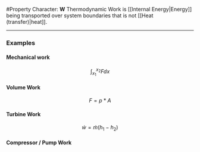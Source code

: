 #Property
Character: **W**
Thermodynamic Work is [[Internal Energy|Energy]] being transported over system boundaries that is not [[Heat (transfer)|heat]].

---

### Examples

#### Mechanical work
$$\int_{x_1}^{x_2}{Fdx} $$

#### Volume Work
$$F = p *A$$

#### Turbine Work
$$\dot{w} = \dot{m}(h_1-h_2)$$

#### Compressor / Pump Work